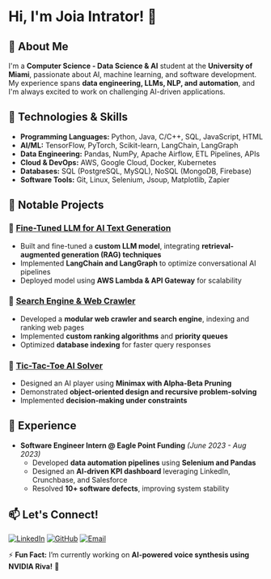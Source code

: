 # Hi, I'm Joia Intrator! 👋

## 🚀 About Me
I'm a **Computer Science - Data Science & AI** student at the **University of Miami**, passionate about AI, machine learning, and software development. My experience spans **data engineering, LLMs, NLP, and automation**, and I'm always excited to work on challenging AI-driven applications.

## 🔧 Technologies & Skills
- **Programming Languages:** Python, Java, C/C++, SQL, JavaScript, HTML
- **AI/ML:** TensorFlow, PyTorch, Scikit-learn, LangChain, LangGraph
- **Data Engineering:** Pandas, NumPy, Apache Airflow, ETL Pipelines, APIs
- **Cloud & DevOps:** AWS, Google Cloud, Docker, Kubernetes
- **Databases:** SQL (PostgreSQL, MySQL), NoSQL (MongoDB, Firebase)
- **Software Tools:** Git, Linux, Selenium, Jsoup, Matplotlib, Zapier

## 📌 Notable Projects
### 🔹 [Fine-Tuned LLM for AI Text Generation](https://github.com/joiaint770/LLM-FineTuning)
- Built and fine-tuned a **custom LLM model**, integrating **retrieval-augmented generation (RAG) techniques**
- Implemented **LangChain and LangGraph** to optimize conversational AI pipelines
- Deployed model using **AWS Lambda & API Gateway** for scalability

### 🔹 [Search Engine & Web Crawler](https://github.com/joiaint770/Web-Crawler)
- Developed a **modular web crawler and search engine**, indexing and ranking web pages
- Implemented **custom ranking algorithms** and **priority queues**
- Optimized **database indexing** for faster query responses

### 🔹 [Tic-Tac-Toe AI Solver](https://github.com/joiaint770/TicTacToe-AI)
- Designed an AI player using **Minimax with Alpha-Beta Pruning**
- Demonstrated **object-oriented design and recursive problem-solving**
- Implemented **decision-making under constraints**

## 🌟 Experience
- **Software Engineer Intern @ Eagle Point Funding** *(June 2023 - Aug 2023)*
  - Developed **data automation pipelines** using **Selenium and Pandas**
  - Designed an **AI-driven KPI dashboard** leveraging LinkedIn, Crunchbase, and Salesforce
  - Resolved **10+ software defects**, improving system stability

## 📫 Let's Connect!
[![LinkedIn](https://img.shields.io/badge/LinkedIn-joia--intrator-blue?style=flat&logo=linkedin)](https://www.linkedin.com/in/joia-intrator/)
[![GitHub](https://img.shields.io/badge/GitHub-joiaint770-black?style=flat&logo=github)](https://github.com/joiaint770)
[![Email](https://img.shields.io/badge/Email-jxi178@miami.edu-red?style=flat&logo=gmail)](mailto:jxi178@miami.edu)


⚡ **Fun Fact:** I’m currently working on **AI-powered voice synthesis using NVIDIA Riva!** 🚀
